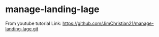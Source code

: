 # manage-landing-lage
From youtube tutorial
Link: https://github.com/JimChristian21/manage-landing-lage.git
